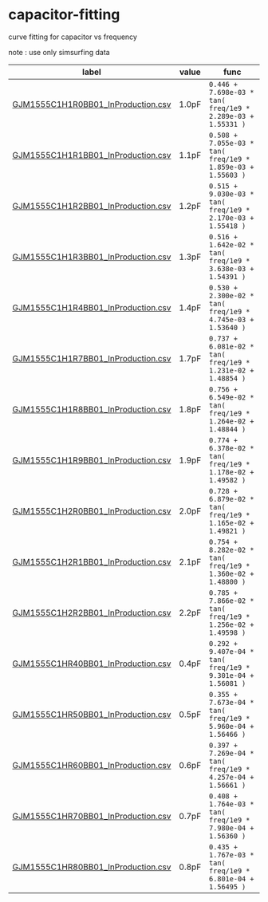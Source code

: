 # capacitor-fitting
curve fitting for capacitor vs frequency

note : use only simsurfing data

| label | value | func |
| ---   | ---   | --- |
| [GJM1555C1H1R0BB01_InProduction.csv](img/GJM1555C1H1R0BB01_InProduction.png) | 1.0pF | `0.446 + 7.698e-03 * tan( freq/1e9 * 2.289e-03 + 1.55331 )` |
| [GJM1555C1H1R1BB01_InProduction.csv](img/GJM1555C1H1R1BB01_InProduction.png) | 1.1pF | `0.508 + 7.055e-03 * tan( freq/1e9 * 1.859e-03 + 1.55603 )` |
| [GJM1555C1H1R2BB01_InProduction.csv](img/GJM1555C1H1R2BB01_InProduction.png) | 1.2pF | `0.515 + 9.030e-03 * tan( freq/1e9 * 2.170e-03 + 1.55418 )` |
| [GJM1555C1H1R3BB01_InProduction.csv](img/GJM1555C1H1R3BB01_InProduction.png) | 1.3pF | `0.516 + 1.642e-02 * tan( freq/1e9 * 3.638e-03 + 1.54391 )` |
| [GJM1555C1H1R4BB01_InProduction.csv](img/GJM1555C1H1R4BB01_InProduction.png) | 1.4pF | `0.530 + 2.300e-02 * tan( freq/1e9 * 4.745e-03 + 1.53640 )` |
| [GJM1555C1H1R7BB01_InProduction.csv](img/GJM1555C1H1R7BB01_InProduction.png) | 1.7pF | `0.737 + 6.081e-02 * tan( freq/1e9 * 1.231e-02 + 1.48854 )` |
| [GJM1555C1H1R8BB01_InProduction.csv](img/GJM1555C1H1R8BB01_InProduction.png) | 1.8pF | `0.756 + 6.549e-02 * tan( freq/1e9 * 1.264e-02 + 1.48844 )` |
| [GJM1555C1H1R9BB01_InProduction.csv](img/GJM1555C1H1R9BB01_InProduction.png) | 1.9pF | `0.774 + 6.378e-02 * tan( freq/1e9 * 1.178e-02 + 1.49582 )` |
| [GJM1555C1H2R0BB01_InProduction.csv](img/GJM1555C1H2R0BB01_InProduction.png) | 2.0pF | `0.728 + 6.879e-02 * tan( freq/1e9 * 1.165e-02 + 1.49821 )` |
| [GJM1555C1H2R1BB01_InProduction.csv](img/GJM1555C1H2R1BB01_InProduction.png) | 2.1pF | `0.754 + 8.282e-02 * tan( freq/1e9 * 1.360e-02 + 1.48800 )` |
| [GJM1555C1H2R2BB01_InProduction.csv](img/GJM1555C1H2R2BB01_InProduction.png) | 2.2pF | `0.785 + 7.866e-02 * tan( freq/1e9 * 1.256e-02 + 1.49598 )` |
| [GJM1555C1HR40BB01_InProduction.csv](img/GJM1555C1HR40BB01_InProduction.png) | 0.4pF | `0.292 + 9.407e-04 * tan( freq/1e9 * 9.301e-04 + 1.56081 )` |
| [GJM1555C1HR50BB01_InProduction.csv](img/GJM1555C1HR50BB01_InProduction.png) | 0.5pF | `0.355 + 7.673e-04 * tan( freq/1e9 * 5.960e-04 + 1.56466 )` |
| [GJM1555C1HR60BB01_InProduction.csv](img/GJM1555C1HR60BB01_InProduction.png) | 0.6pF | `0.397 + 7.269e-04 * tan( freq/1e9 * 4.257e-04 + 1.56661 )` |
| [GJM1555C1HR70BB01_InProduction.csv](img/GJM1555C1HR70BB01_InProduction.png) | 0.7pF | `0.408 + 1.764e-03 * tan( freq/1e9 * 7.980e-04 + 1.56360 )` |
| [GJM1555C1HR80BB01_InProduction.csv](img/GJM1555C1HR80BB01_InProduction.png) | 0.8pF | `0.435 + 1.767e-03 * tan( freq/1e9 * 6.801e-04 + 1.56495 )` |
